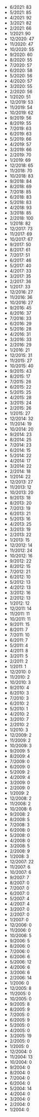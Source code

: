 *  6/2021: 83
*  5/2021: 85
*  4/2021: 92
*  3/2021: 82
*  2/2021: 66
*  1/2021: 90
*  12/2020: 47
*  11/2020: 47
*  10/2020: 55
*  9/2020: 60
*  8/2020: 55
*  7/2020: 57
*  6/2020: 58
*  5/2020: 56
*  4/2020: 57
*  3/2020: 55
*  2/2020: 56
*  1/2020: 51
*  12/2019: 53
*  11/2019: 54
*  10/2019: 62
*  9/2019: 56
*  8/2019: 55
*  7/2019: 63
*  6/2019: 63
*  5/2019: 66
*  4/2019: 57
*  3/2019: 66
*  2/2019: 70
*  1/2019: 69
*  12/2018: 65
*  11/2018: 70
*  10/2018: 83
*  9/2018: 84
*  8/2018: 69
*  7/2018: 85
*  6/2018: 83
*  5/2018: 83
*  4/2018: 93
*  3/2018: 85
*  2/2018: 100
*  1/2018: 82
*  12/2017: 73
*  11/2017: 69
*  10/2017: 67
*  9/2017: 50
*  8/2017: 61
*  7/2017: 51
*  6/2017: 46
*  5/2017: 40
*  4/2017: 33
*  3/2017: 35
*  2/2017: 36
*  1/2017: 33
*  12/2016: 27
*  11/2016: 36
*  10/2016: 27
*  9/2016: 45
*  8/2016: 37
*  7/2016: 33
*  6/2016: 29
*  5/2016: 28
*  4/2016: 31
*  3/2016: 33
*  2/2016: 29
*  1/2016: 21
*  12/2015: 31
*  11/2015: 27
*  10/2015: 40
*  9/2015: 43
*  8/2015: 17
*  7/2015: 26
*  6/2015: 22
*  5/2015: 25
*  4/2015: 28
*  3/2015: 24
*  2/2015: 26
*  1/2015: 27
*  12/2014: 32
*  11/2014: 19
*  10/2014: 20
*  9/2014: 23
*  8/2014: 25
*  7/2014: 23
*  6/2014: 15
*  5/2014: 22
*  4/2014: 17
*  3/2014: 22
*  2/2014: 18
*  1/2014: 22
*  12/2013: 27
*  11/2013: 12
*  10/2013: 20
*  9/2013: 18
*  8/2013: 20
*  7/2013: 19
*  6/2013: 21
*  5/2013: 16
*  4/2013: 25
*  3/2013: 19
*  2/2013: 22
*  1/2013: 15
*  12/2012: 14
*  11/2012: 24
*  10/2012: 16
*  9/2012: 22
*  8/2012: 15
*  7/2012: 21
*  6/2012: 10
*  5/2012: 13
*  4/2012: 13
*  3/2012: 16
*  2/2012: 13
*  1/2012: 12
*  12/2011: 14
*  11/2011: 11
*  10/2011: 11
*  9/2011: 15
*  8/2011: 7
*  7/2011: 10
*  6/2011: 7
*  5/2011: 4
*  4/2011: 8
*  3/2011: 5
*  2/2011: 2
*  1/2011: 1
*  12/2010: 0
*  11/2010: 2
*  10/2010: 3
*  9/2010: 4
*  8/2010: 3
*  7/2010: 3
*  6/2010: 2
*  5/2010: 1
*  4/2010: 2
*  3/2010: 7
*  2/2010: 2
*  1/2010: 3
*  12/2009: 2
*  11/2009: 2
*  10/2009: 3
*  9/2009: 5
*  8/2009: 4
*  7/2009: 0
*  6/2009: 0
*  5/2009: 2
*  4/2009: 4
*  3/2009: 0
*  2/2009: 0
*  1/2009: 2
*  12/2008: 2
*  11/2008: 2
*  10/2008: 6
*  9/2008: 2
*  8/2008: 5
*  7/2008: 3
*  6/2008: 0
*  5/2008: 0
*  4/2008: 0
*  3/2008: 5
*  2/2008: 9
*  1/2008: 3
*  12/2007: 22
*  11/2007: 6
*  10/2007: 6
*  9/2007: 7
*  8/2007: 0
*  7/2007: 0
*  6/2007: 0
*  5/2007: 4
*  4/2007: 4
*  3/2007: 0
*  2/2007: 0
*  1/2007: 0
*  12/2006: 0
*  11/2006: 0
*  10/2006: 5
*  9/2006: 5
*  8/2006: 0
*  7/2006: 0
*  6/2006: 6
*  5/2006: 12
*  4/2006: 6
*  3/2006: 6
*  2/2006: 14
*  1/2006: 0
*  12/2005: 8
*  11/2005: 0
*  10/2005: 0
*  9/2005: 8
*  8/2005: 9
*  7/2005: 0
*  6/2005: 9
*  5/2005: 0
*  4/2005: 0
*  3/2005: 19
*  2/2005: 0
*  1/2005: 0
*  12/2004: 0
*  11/2004: 13
*  10/2004: 0
*  9/2004: 0
*  8/2004: 0
*  7/2004: 0
*  6/2004: 0
*  5/2004: 14
*  4/2004: 0
*  3/2004: 0
*  2/2004: 0
*  1/2004: 0